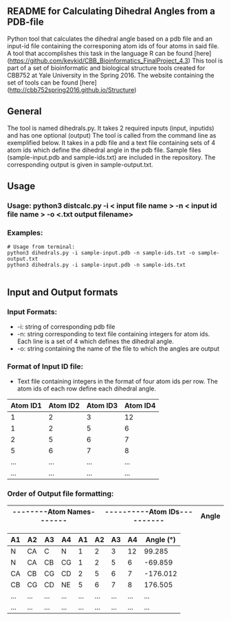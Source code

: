 **README for Calculating Dihedral Angles from a PDB-file**
---------------------------------------------------------------
Python tool that calculates the dihedral angle based on a pdb file and an input-id file containing the corresponing atom ids of four atoms in said file. A tool that accomplishes this task in the language R can be found [here] (https://github.com/kevkid/CBB_Bioinformatics_FinalProject_4.3) This tool is part of a set of bioinformatic and biological structure tools created for CBB752 at Yale University in the Spring 2016. The website containing the set of tools can be found [here] (http://cbb752spring2016.github.io/Structure)

## General

The tool is named dihedrals.py. It takes 2 required inputs (input, inputids) and has one optional (output)
The tool is called from the command line as exemplified below. It takes in a pdb file and a text file containing sets of 4 atom ids which define the dihedral angle in the pdb file. Sample files (sample-input.pdb and sample-ids.txt) are included in the repository. The corresponding output is given in sample-output.txt. 


## Usage

### Usage:      python3 distcalc.py -i < input file name > -n < input id file name > -o <.txt output filename>

### Examples:
```{r NCBI_python, engine="python", highlight=TRUE}
# Usage from terminal:
python3 dihedrals.py -i sample-input.pdb -n sample-ids.txt -o sample-output.txt
python3 dihedrals.py -i sample-input.pdb -n sample-ids.txt
   		 
```

## Input and Output formats
### Input Formats:
 * -i: 	string of corresponding pdb file
 * -n:	string corresponding to text file containing integers for atom ids. Each line is a set of 4 which defines the dihedral angle.
 * -o:	string containing the name of the file to which the angles are output

  
### Format of Input ID file:
  * Text file containing integers in the format of four atom ids per row. The atom ids of each row define each dihedral angle.

| Atom ID1  | Atom ID2 | Atom ID3 | Atom ID4 |
|---|---|---|---|
| 1 | 2 | 3 | 12 |
| 1 | 2 | 5 | 6 |
| 2 | 5 | 6 | 7 |
| 5 | 6 | 7 | 8 |
| ... | ... | ... | ... |
| ... | ... | ... | ... |

### Order of Output file formatting:

| --------Atom  Names------- | ----------Atom IDs---------- | Angle | 
|---|---|---|

| A1 | A2 | A3 | A4 | A1 | A2 | A3 | A4 |	Angle (°) |
|---|---|---|---|---|---|---|---|---|
| N	| CA | C | N | 1 | 2 | 3 | 12 | 99.285 |
| N | CA | CB | CG | 1 | 2 | 5 | 6 | -69.859 |
| CA | CB | CG | CD |	2 | 5 | 6 | 7 | -176.012 |
| CB | CG | CD | NE | 5 | 6 | 7 | 8 | 176.505 |
| ... | ... | ... | ... | ... | ... | ... | ... | ... |
| ... | ... | ... | ... | ... | ... | ... | ... | ... |
